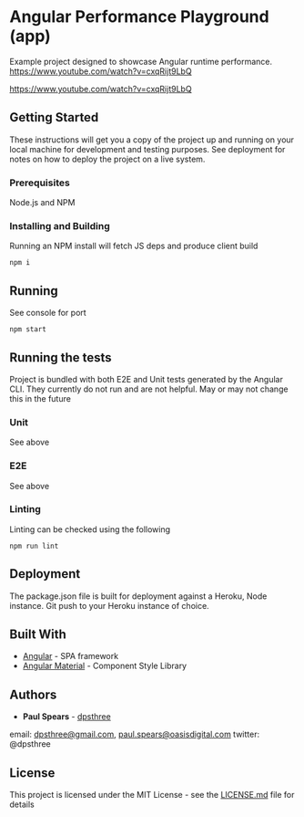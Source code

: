 # Angular Performance Playground (app)

Example project designed to showcase Angular runtime performance.
https://www.youtube.com/watch?v=cxqRijt9LbQ

https://www.youtube.com/watch?v=cxqRijt9LbQ
## Getting Started

These instructions will get you a copy of the project up and running on your local machine for development and testing purposes. See deployment for notes on how to deploy the project on a live system.

### Prerequisites

Node.js and NPM 

### Installing and Building

Running an NPM install will fetch JS deps and produce client build

```
npm i
```

## Running

See console for port

```
npm start
```

## Running the tests

Project is bundled with both E2E and Unit tests generated by the Angular CLI. They currently
do not run and are not helpful. May or may not change this in the future

### Unit

See above

### E2E

See above

### Linting

Linting can be checked using the following

```
npm run lint
```

## Deployment

The package.json file is built for deployment against a Heroku, Node instance. Git push to your
Heroku instance of choice.

## Built With

* [Angular](https://angular.io/) - SPA framework
* [Angular Material](https://material.angular.io/components/input/overview) - Component Style Library

## Authors

* **Paul Spears** - [dpsthree](https://github.com/dpsthree)

email: dpsthree@gmail.com, paul.spears@oasisdigital.com
twitter: @dpsthree

## License

This project is licensed under the MIT License - see the [LICENSE.md](LICENSE.md) file for details
